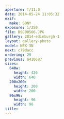 ```yaml
---
aperture: f/11.0
date: 2014-05-24 11:05:32
exif:
  make: SONY
exposure: 1/250
file: DSC00566.JPG
gallery: 2014-edinburgh-1
layout: gallery-photo
model: NEX-3N
next: c79dacc
ordering: 29
previous: a410687
sizes:
  640w:
    height: 426
    width: 640
  200x200:
    height: 200
    width: 200
  96x96:
    height: 96
    width: 96
title: 
---
```

